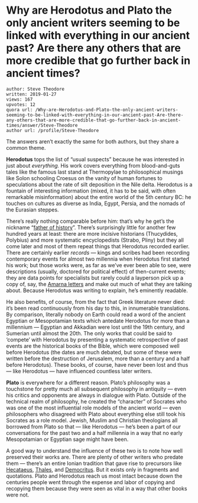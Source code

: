 # Why are Herodotus and Plato the only ancient writers seeming to be linked with everything in our ancient past? Are there any others that are more credible that go further back in ancient times?

	author: Steve Theodore
	written: 2019-01-27
	views: 167
	upvotes: 12
	quora url: /Why-are-Herodotus-and-Plato-the-only-ancient-writers-seeming-to-be-linked-with-everything-in-our-ancient-past-Are-there-any-others-that-are-more-credible-that-go-further-back-in-ancient-times/answer/Steve-Theodore
	author url: /profile/Steve-Theodore


The answers aren’t exactly the same for both authors, but they share a common theme.

__Herodotus__  tops the list of “usual suspects” because he was interested in just about _everything._ His work covers everything from blood-and-guts tales like the famous last stand at Thermopylae to philosophical musings like Solon schooling Croesus on the vanity of human fortunes to speculations about the rate of silt deposition in the Nile delta. Herodotus is a fountain of interesting information (mixed, it has to be said, with often remarkable misinformation) about the entire world of the 5th century BC: he touches on cultures as diverse as India, Egypt, Persia, and the nomads of the Eurasian steppes.

There’s really nothing comparable before him: that’s why he get’s the nickname “[father of history](https://www.reed.edu/reed_magazine/september2011/articles/features/classiclecture/classiclecture.html)”. There’s surprisingly little for another few hundred years at least: there are more incisive historians (Thucydides, Polybius) and more systematic encyclopedists (Strabo, Pliny) but they all come later and most of them repeat things that Herodotus recorded earlier. There are certainly earlier _records —_  kings and scribes had been recording contemporary events for almost two millennia when Herodotus first started his work; but those works were, as far as we’ve ever been able to see, were descriptions (usually, doctored for political effect) of then-current events; they are data points for specialists but rarely could a layperson pick up a copy of, say, the [Amarna letters](https://en.wikipedia.org/wiki/Amarna_letters) and make out much of what they are talking about. Because Herodotus was writing to explain, he’s eminently readable.

He also benefits, of course, from the fact that Greek literature never died: it’s been read continuously from his day to this, in innumerable translations. By comparison, literally nobody on Earth could read a word of the ancient Egyptian or Mesopotamian texts which antedate Herodotus for more than a millennium — Egyptian and Akkadian were lost until the 19th century, and Sumerian until almost the 20th. The only works that could be said to ‘compete’ with Herodotus by presenting a systematic retrospective of past events are the historical books of the Bible, which were composed well before Herodotus (the dates are much debated, but some of these were written before the destruction of Jerusalem, more than a century and a half before Herodotus). These books, of course, have never been lost and thus — like Herodotus — have influenced countless later writers.

__Plato__  is everywhere for a different reason. Plato’s philosophy was a touchstone for pretty much all subsequent philosophy in antiquity — even his critics and opponents are always in dialogue with Plato. Outside of the technical realm of philosophy, he created the “character” of Socrates who was one of the most influential role models of the ancient world — even philosophers who disagreed with Plato about everything else still took his Socrates as a role model. Jewish, Muslim and Christian theologians all borrowed from Plato so that — like Herodotus — he’s been a part of our conversations for the past two and a half millennia in a way that no early Mesopotamian or Egyptian sage might have been.

A good way to understand the influence of these two is to note how well preserved their works are. There are plenty of other writers who predate them — there’s an entire Ionian tradition that gave rise to precursors like [Hecataeus](https://en.wikipedia.org/wiki/Hecataeus_of_Miletus), [Thales](https://en.wikipedia.org/wiki/Thales_of_Miletus), and [Democritus](https://en.wikipedia.org/wiki/Democritus). But it exists only in fragments and quotations. Plato and Herodotus reach us most intact because down the centuries people went through the expense and labor of copying and recopying them because they were seen as vital in a way that other books were not.


